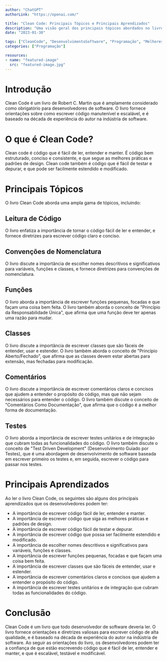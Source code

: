 ```yaml
---
author: "ChatGPT"
authorLink: "https://openai.com/"

title: "Clean Code: Principais Tópicos e Principais Aprendizados"
description: "Uma visão geral dos principais tópicos abordados no livro Clean Code de Robert C. Martin"
date: "2023-01-30"

tags: ["CleanCode", "DesenvolvimentoSoftware", "Programação", "MelhoresPráticas"]
categories: ["Programação"]

resources:
- name: "featured-image"
  src: "featured-image.jpg"
---
```


# Introdução
Clean Code é um livro de Robert C. Martin que é amplamente considerado como obrigatório para desenvolvedores de software. O livro fornece orientações sobre como escrever código manutenível e escalável, e é baseado na década de experiência do autor na indústria de software.

# O que é Clean Code?
Clean code é código que é fácil de ler, entender e manter. É código bem estruturado, conciso e consistente, e que segue as melhores práticas e padrões de design. Clean code também é código que é fácil de testar e depurar, e que pode ser facilmente estendido e modificado.

# Principais Tópicos
O livro Clean Code aborda uma ampla gama de tópicos, incluindo:

## Leitura de Código
O livro enfatiza a importância de tornar o código fácil de ler e entender, e fornece diretrizes para escrever código claro e conciso.

## Convenções de Nomenclatura
O livro discute a importância de escolher nomes descritivos e significativos para variáveis, funções e classes, e fornece diretrizes para convenções de nomenclatura.

## Funções
O livro aborda a importância de escrever funções pequenas, focadas e que façam uma coisa bem feita. O livro também aborda o conceito de "Princípio da Responsabilidade Única", que afirma que uma função deve ter apenas uma razão para mudar.

## Classes
O livro discute a importância de escrever classes que são fáceis de entender, usar e estender. O livro também aborda o conceito de "Princípio Aberto/Fechado", que afirma que as classes devem estar abertas para extensão, mas fechadas para modificação.

## Comentários
O livro discute a importância de escrever comentários claros e concisos que ajudem a entender o propósito do código, mas que não sejam necessários para entender o código. O livro também discute o conceito de "Comentários Como Documentação", que afirma que o código é a melhor forma de documentação.

## Testes
O livro aborda a importância de escrever testes unitários e de integração que cubram todas as funcionalidades do código. O livro também discute o conceito de "Test Driven Development" (Desenvolvimento Guiado por Testes), que é uma abordagem de desenvolvimento de software baseada em escrever primeiro os testes e, em seguida, escrever o código para passar nos testes.

# Principais Aprendizados
Ao ler o livro Clean Code, os seguintes são alguns dos principais aprendizados que os desenvolvedores podem ter:

- A importância de escrever código fácil de ler, entender e manter.
- A importância de escrever código que siga as melhores práticas e padrões de design.
- A importância de escrever código fácil de testar e depurar.
- A importância de escrever código que possa ser facilmente estendido e modificado.
- A importância de escolher nomes descritivos e significativos para variáveis, funções e classes.
- A importância de escrever funções pequenas, focadas e que façam uma coisa bem feita.
- A importância de escrever classes que são fáceis de entender, usar e estender.
- A importância de escrever comentários claros e concisos que ajudem a entender o propósito do código.
- A importância de escrever testes unitários e de integração que cubram todas as funcionalidades do código.

# Conclusão
Clean Code é um livro que todo desenvolvedor de software deveria ler. O livro fornece orientações e diretrizes valiosas para escrever código de alta qualidade, e é baseado na década de experiência do autor na indústria de software. Ao seguir as orientações do livro, os desenvolvedores podem ter a confiança de que estão escrevendo código que é fácil de ler, entender e manter, e que é escalável, testável e modificável.
